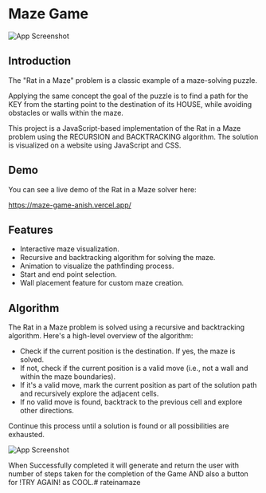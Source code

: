 
# Maze Game

![App Screenshot](https://github.com/AnishAwadh/Maze-Game/assets/95581614/9149e358-f443-4c5a-83eb-ec50408252dd)

## Introduction

The "Rat in a Maze" problem is a classic example of a maze-solving puzzle. 

Applying the same concept the goal of the puzzle is to find a path for the KEY from the starting point to the destination of its HOUSE, while avoiding obstacles or walls within the maze. 

This project is a JavaScript-based implementation of the Rat in a Maze problem using the RECURSION and BACKTRACKING algorithm. The solution is visualized on a website using JavaScript and CSS.

## Demo
You can see a live demo of the Rat in a Maze solver here: 

https://maze-game-anish.vercel.app/

## Features

- Interactive maze visualization.
- Recursive and backtracking algorithm for solving the maze.
- Animation to visualize the pathfinding process.
- Start and end point selection.
- Wall placement feature for custom maze creation.

## Algorithm

The Rat in a Maze problem is solved using a recursive and backtracking algorithm. Here's a high-level overview of the algorithm:

- Check if the current position is the destination. If yes, the maze is solved.
- If not, check if the current position is a valid move (i.e., not a wall and within the maze boundaries).
- If it's a valid move, mark the current position as part of the solution path and recursively explore the adjacent cells.
- If no valid move is found, backtrack to the previous cell and explore other directions.

Continue this process until a solution is found or all possibilities are exhausted.


![App Screenshot](https://github.com/AnishAwadh/Maze-Game/assets/95581614/f82b53fa-0928-409f-afa0-2d2cf56cd759)

When Successfully completed it will generate and return the user with number of steps taken for the completion of the Game AND also a button for !TRY AGAIN! as COOL.#   r a t e i n a m a z e  
 